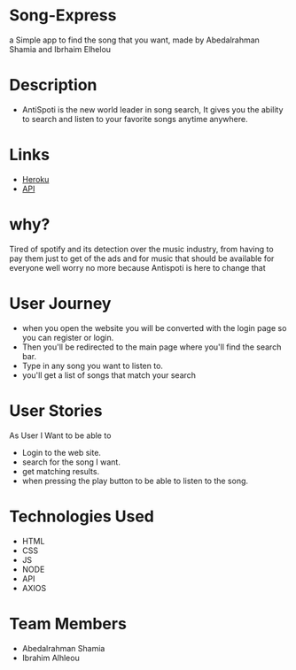 # Song-Express
a Simple app to find the song that you want, made by Abedalrahman Shamia and Ibrhaim Elhelou
# Description
- AntiSpoti is the new world leader in song search, It gives you the ability to search and listen to your favorite songs anytime anywhere.

# Links
- [Heroku ](https://songfinderexpress.herokuapp.com/)
- [API](https://rapidapi.com/apidojo/api/shazam)

# why?

Tired of spotify and its detection over the music industry, from having to pay them just to get of the ads and for music that should be available for everyone well worry no more because Antispoti is here to change that 

# User Journey
- when you open the website you will be converted with the login page so you can register or login.
- Then you'll be redirected to the main page where you'll find the search bar.
- Type in any song you want to listen to.
- you'll get a list of songs that match your search

# User Stories
 As User I Want to be able to
 - Login to the web site.
 - search for the song I want.
 - get matching results.
 - when pressing the play button to be able to listen to the song.

# Technologies Used
- HTML
- CSS
- JS
- NODE
- API
- AXIOS


# Team Members
- Abedalrahman Shamia
- Ibrahim Alhleou
 
 

